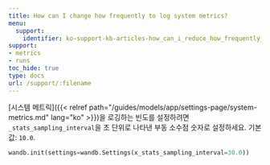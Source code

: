 ```yaml
---
title: How can I change how frequently to log system metrics?
menu:
  support:
    identifier: ko-support-kb-articles-how_can_i_reduce_how_frequently_to_log_system_metrics
support:
- metrics
- runs
toc_hide: true
type: docs
url: /support/:filename
---
```


[시스템 메트릭]({{< relref path="/guides/models/app/settings-page/system-metrics.md" lang="ko" >}})을 로깅하는 빈도를 설정하려면 `_stats_sampling_interval`을 초 단위로 나타낸 부동 소수점 숫자로 설정하세요. 기본값: `10.0`.

```python
wandb.init(settings=wandb.Settings(x_stats_sampling_interval=30.0))
```
